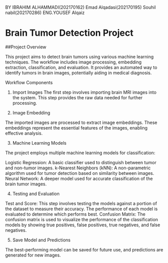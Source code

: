  BY IBRAHIM ALHAMMADI(202170162)
    Emad Alqadasi(202170195)
    Souhil nabil(202170286)
ENG.YOUSEF Alqaiz

# Brain Tumor Detection Project

##Project Overview

This project aims to detect brain tumors using various machine learning techniques. The workflow includes image processing, embedding extraction, classification, and evaluation. It provides an automated way to identify tumors in brain images, potentially aiding in medical diagnosis.

Workflow Components

1. Import Images
The first step involves importing brain MRI images into the system. This step provides the raw data needed for further processing.

2. Image Embedding

The imported images are processed to extract image embeddings. These embeddings represent the essential features of the images, enabling effective analysis.

3. Machine Learning Models

The project employs multiple machine learning models for classification:

Logistic Regression: A basic classifier used to distinguish between tumor and non-tumor images.
k-Nearest Neighbors (kNN): A non-parametric algorithm used for tumor detection based on similarity between images.
Neural Network: A deeper model used for accurate classification of the brain tumor images.

4. Testing and Evaluation

Test and Score: This step involves testing the models against a portion of the dataset to measure their accuracy. The performance of each model is evaluated to determine which performs best.
Confusion Matrix: The confusion matrix is used to visualize the performance of the classification models by showing true positives, false positives, true negatives, and false negatives.

5. Save Model and Predictions

The best-performing model can be saved for future use, and predictions are generated for new images.
